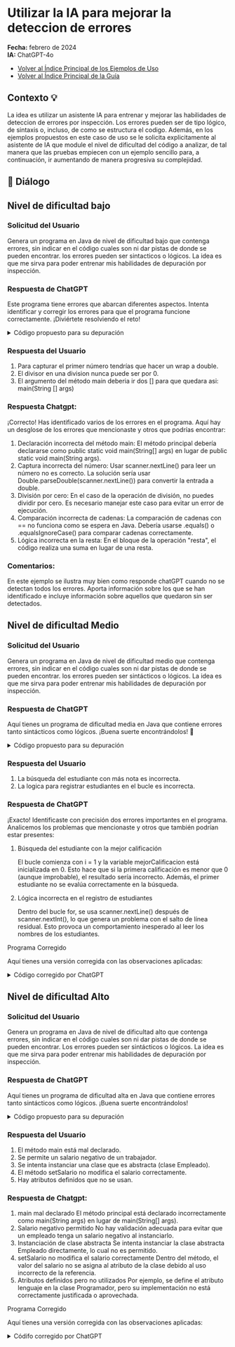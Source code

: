 # Utilizar la IA para mejorar la deteccion de errores
**Fecha:** febrero de 2024 <br>
**IA:** ChatGPT-4o

- [Volver al Índice Principal de los Ejemplos de Uso](/Ejemplos-uso/README.md)
- [Volver al Índice Principal de la Guía](/README.md)

## Contexto 💡
La idea es utilizar un asistente IA para entrenar y mejorar las habilidades de deteccion de errores por inspección. Los errores pueden ser de tipo lógico, de sintaxis o, incluso, de como se estructura el codigo. Además, en los ejemplos propuestos en este caso de uso se le solicita explicitamente al asistente de IA que module el nivel de dificultad del código a analizar, de tal manera que las pruebas empiecen con un ejemplo sencillo para, a continuación, ir aumentando de manera progresiva su complejidad.

## 💬 Diálogo

## Nivel de dificultad bajo
### Solicitud del Usuario
Genera un programa en Java de nivel de dificultad bajo que contenga errores, sin indicar en el código cuales son ni dar pistas de donde se pueden encontrar. los errores pueden ser sintacticos o lógicos. La idea es que me sirva para poder entrenar mis habilidades de depuración por inspección.

### Respuesta de ChatGPT
Este programa tiene errores que abarcan diferentes aspectos. Intenta identificar y corregir los errores para que el programa funcione correctamente. ¡Diviértete resolviendo el reto!

<details>
<summary>Código propuesto para su depuración</summary>
<br>

```Java

import java.util.Scanner;

public class Calculadora {
    public static void main(String args) { 
        Scanner scanner = new Scanner(System.in);

        System.out.println("Bienvenido a la calculadora básica.");
        System.out.println("Por favor, introduce el primer número:");
        double numero1 = scanner.nextLine();

        System.out.println("Introduce el segundo número:");
        double numero2 = scanner.nextInt();

        System.out.println("Elige una operación: suma, resta, multiplica, divide");
        String operacion = scanner.nextLine();

        double resultado;
        if (operacion == "suma") { 
            resultado = numero1 + numero2;
        } else if (operacion.equals("resta")) {
            resultado = numero1 + numero2; 
        } else if (operacion.equals("multiplica")) {
            resultado = numero1 * numero2;
        } else if (operacion.equals("divide")) {
            resultado = numero1 / 0; 
        } else {
            System.out.println("Operación no válida");
            resultado = 0;
        }

        System.out.println("El resultado es: " + resultado);
        scanner.close();
    }
}
```
</details>

### Respuesta del Usuario
<ol>
    <li> Para capturar el primer número tendrías que hacer un wrap a double.</li>
    <Li> El divisor en una division nunca puede ser por 0.</li>
    <li> El argumento del método main deberia ir dos [] para que quedara asi: main(String [] args)</li>
</ol>

### Respuesta Chatgpt:
¡Correcto! Has identificado varios de los errores en el programa. Aquí hay un desglose de los errores que mencionaste y otros que podrías encontrar:
<ol>
    <li>  Declaración incorrecta del método main: El método principal debería declararse como public static void main(String[] args) en lugar de public static void main(String args).</li>

   <li> Captura incorrecta del número: Usar scanner.nextLine() para leer un número no es correcto. La solución sería usar Double.parseDouble(scanner.nextLine()) para convertir la entrada a double.</li>

   <li> División por cero: En el caso de la operación de división, no puedes dividir por cero. Es necesario manejar este caso para evitar un error de ejecución.</li>

   <li>Comparación incorrecta de cadenas: La comparación de cadenas con == no funciona como se espera en Java. Debería usarse .equals() o .equalsIgnoreCase() para comparar cadenas correctamente.</li>

   <li>Lógica incorrecta en la resta: En el bloque de la operación "resta", el código realiza una suma en lugar de una resta.</li>
</ol>

### Comentarios:
En este ejemplo se ilustra muy bien como responde chatGPT cuando no se detectan todos los errores. Aporta información sobre los que se han identificado e incluye información sobre aquellos que quedaron sin ser detectados. 


## Nivel de dificultad Medio

### Solicitud del Usuario
Genera un programa en Java de nivel de dificultad medio que contenga errores, sin indicar en el código cuales son ni dar pistas de donde se pueden encontrar. los errores pueden ser sintácticos o lógicos. La idea es que me sirva para poder entrenar mis habilidades de depuración por inspección.

### Respuesta de ChatGPT
Aquí tienes un programa de dificultad media en Java que contiene errores tanto sintácticos como lógicos. ¡Buena suerte encontrándolos! 🚀

<details>
<summary>Código propuesto para su depuración</summary>
<br>

```Java
import java.util.Scanner;

public class GestorDeEstudiantes {
    public static void main(String[] args) {
        Scanner scanner = new Scanner(System.in);

        System.out.println("Bienvenido al Gestor de Estudiantes");
        System.out.print("¿Cuántos estudiantes deseas registrar? ");
        int cantidadEstudiantes = scanner.nextInt();

        String[] nombres = new String[cantidadEstudiantes];
        double[] calificaciones = new double[cantidadEstudiantes];

        // Registro de estudiantes
        for (int i = 0; i <= cantidadEstudiantes; i++) {
            System.out.print("Introduce el nombre del estudiante " + (i + 1) + ": ");
            nombres[i] = scanner.nextLine();

            System.out.print("Introduce la calificación del estudiante " + (i + 1) + ": ");
            calificaciones[i] = scanner.nextDouble();
        }

        // Cálculo de estadísticas
        double suma = 0;
        for (int i = 0; i < cantidadEstudiantes; i++) {
            suma += calificaciones[i];
        }
        double promedio = suma / cantidadEstudiantes;

        System.out.println("\nEstudiantes registrados:");
        for (int i = 0; i < cantidadEstudiantes; i++) {
            System.out.println("Nombre: " + nombres[i] + ", Calificación: " + calificaciones[i]);
        }

        System.out.println("\nPromedio general: " + promedio);

        // Búsqueda de estudiante con la calificación más alta
        String mejorEstudiante = "";
        double mejorCalificacion = 0;

        for (int i = 1; i < cantidadEstudiantes; i++) { 
            if (calificaciones[i] > mejorCalificacion) {
                mejorCalificacion = calificaciones[i];
                mejorEstudiante = nombres[i];
            }
        }

        System.out.println("El estudiante con la mejor calificación es: " + mejorEstudiante + " con " + mejorCalificacion);

        scanner.close();
    }
}
```
</details>

### Respuesta del Usuario
<ol>
<li> La búsqueda del estudiante con más nota es incorrecta.</li>
<li> La logica para registrar estudiantes en el bucle es incorrecta.</li>
</ol>

### Respuesta de ChatGPT
¡Exacto! Identificaste con precisión dos errores importantes en el programa. Analicemos los problemas que mencionaste y otros que también podrían estar presentes:
<ol>
<li> Búsqueda del estudiante con la mejor calificación

El bucle comienza con i = 1 y la variable mejorCalificacion está inicializada en 0. Esto hace que si la primera calificación es menor que 0 (aunque improbable), el resultado sería incorrecto. Además, el primer estudiante no se evalúa correctamente en la búsqueda.
</li>

<li>Lógica incorrecta en el registro de estudiantes

Dentro del bucle for, se usa scanner.nextLine() después de scanner.nextInt(), lo que genera un problema con el salto de línea residual. Esto provoca un comportamiento inesperado al leer los nombres de los estudiantes.</li>
</ol>

Programa Corregido

Aquí tienes una versión corregida con las observaciones aplicadas:
<details>
<summary>Código corregido por ChatGPT</summary>
<br>

```Java
import java.util.Scanner;

public class GestorDeEstudiantes {
    public static void main(String[] args) {
        Scanner scanner = new Scanner(System.in);

        System.out.println("Bienvenido al Gestor de Estudiantes");
        System.out.print("¿Cuántos estudiantes deseas registrar? ");
        int cantidadEstudiantes = scanner.nextInt();
        scanner.nextLine(); // Consumir el salto de línea residual

        String[] nombres = new String[cantidadEstudiantes];
        double[] calificaciones = new double[cantidadEstudiantes];

        // Registro de estudiantes
        for (int i = 0; i < cantidadEstudiantes; i++) { // Corregido límite del bucle
            System.out.print("Introduce el nombre del estudiante " + (i + 1) + ": ");
            nombres[i] = scanner.nextLine(); // Ahora funciona correctamente

            System.out.print("Introduce la calificación del estudiante " + (i + 1) + ": ");
            calificaciones[i] = scanner.nextDouble();
            scanner.nextLine(); // Consumir salto de línea residual después de nextDouble
        }

        // Cálculo de estadísticas
        double suma = 0;
        for (int i = 0; i < cantidadEstudiantes; i++) {
            suma += calificaciones[i];
        }
        double promedio = suma / cantidadEstudiantes;

        System.out.println("\nEstudiantes registrados:");
        for (int i = 0; i < cantidadEstudiantes; i++) {
            System.out.println("Nombre: " + nombres[i] + ", Calificación: " + calificaciones[i]);
        }

        System.out.println("\nPromedio general: " + promedio);

        // Búsqueda de estudiante con la calificación más alta
        String mejorEstudiante = nombres[0];
        double mejorCalificacion = calificaciones[0];

        for (int i = 1; i < cantidadEstudiantes; i++) { // Corregido índice inicial
            if (calificaciones[i] > mejorCalificacion) {
                mejorCalificacion = calificaciones[i];
                mejorEstudiante = nombres[i];
            }
        }

        System.out.println("El estudiante con la mejor calificación es: " + mejorEstudiante + " con " + mejorCalificacion);

        scanner.close();
    }
}

```
### Comentario:
Es significativo que al aumentar el nivel de complejidad del código, chatGPT aporte, además de las explicaciones, el código corregido.

</details>

## Nivel de dificultad Alto
### Solicitud del Usuario
Genera un programa en Java de nivel de dificultad alto que contenga errores, sin indicar en el código cuales son ni dar pistas de donde se pueden encontrar. Los errores pueden ser sintácticos o lógicos. La idea es que me sirva para poder entrenar mis habilidades de depuración por inspección.

### Respuesta de ChatGPT
Aquí tienes un programa de dificultad alta en Java que contiene errores tanto sintácticos como lógicos. ¡Buena suerte encontrándolos!

<details>
<summary>Código propuesto para su depuración</summary>

```Java
  import java.util.ArrayList;
  import java.util.List;

// Clase genérica para gestionar empleados
class Gestor<T> {
    private List<T> items;

    // Constructor
    public Gestor() {
        items = new ArrayList<>();
    }

    // Agregar elemento a la lista
    public void addEmpleado(T empleado) {
        items.add(empleado);
    }

    // Obtener el empleado por índice
    public T getEmpleado(int index) {
        return items.get(index); 
    }

    // Mostrar todos los empleados
    public void mostrarEmpleados() {
        for (T empleado : items) {
            System.out.println(empleado.toString()); 
        }
    }
}

// Clase base abstracta para empleados
abstract class Empleado {
    private String nombre;
    private double salario;

    public Empleado(String nombre, double salario) {
        this.nombre = nombre;
        this.salario = salario;
    }

    public String getNombre() {
        return nombre;
    }

    public double getSalario() {
        return salario;
    }

    public void setSalario(double salario) {
        if (salario >= 0) {
            salario = salario; 
        }
    }

    @Override
    public String toString() {
        return "Empleado: " + nombre + ", Salario: " + salario;
    }
}

// Clase concreta para un tipo de empleado
class Programador extends Empleado {
    private String lenguaje;

    public Programador(String nombre, double salario, String lenguaje) {
        super(nombre, salario);
        this.lenguaje = lenguaje;
    }

    public String getLenguaje() {
        return lenguaje;
    }

    @Override
    public String toString() {
        return super.toString() + ", Lenguaje: " + lenguaje;
    }
}

// Clase principal
public class Main {
    public static void main(String args) {
        Gestor<Empleado> gestor = new Gestor<>();

        // Crear empleados
        gestor.addEmpleado(new Programador("Alice", 50000, "Java"));
        gestor.addEmpleado(new Empleado("Bob", 40000) {
            @Override
            public void setSalario(double salario) {
                super.setSalario(salario);
            }
        });

        gestor.addEmpleado(new Programador("Charlie", -60000, "Python"));

        // Mostrar empleados
        System.out.println("Lista de empleados:");
        gestor.mostrarEmpleados();

        // Intentar obtener un empleado fuera de rango
        System.out.println("Empleado en la posición 5:");
        System.out.println(gestor.getEmpleado(5)); 
    }
}
```
</details>

### Respuesta del Usuario <br>
<ol>
<li> El método main está mal declarado.</li>
<li> Se permite un salario negativo de un trabajador.</li>
<li> Se intenta instanciar una clase que es abstracta (clase Empleado).</li>
<li> El método setSalario no modifica el salario correctamente.</li>
<li> Hay atributos definidos que no se usan.
</ol>

### Respuesta de Chatgpt:
<ol>
 <li> main mal declarado
El método principal está declarado incorrectamente como main(String args) en lugar de main(String[] args).</li>
<li>
Salario negativo permitido
No hay validación adecuada para evitar que un empleado tenga un salario negativo al instanciarlo.</li>
<li>
Instanciación de clase abstracta
Se intenta instanciar la clase abstracta Empleado directamente, lo cual no es permitido.</li>
<li>
setSalario no modifica el salario correctamente
Dentro del método, el valor del salario no se asigna al atributo de la clase debido al uso incorrecto de la referencia.</li>
<li>
Atributos definidos pero no utilizados
Por ejemplo, se define el atributo lenguaje en la clase Programador, pero su implementación no está correctamente justificada o aprovechada.</li>
</ol>


Programa Corregido

Aquí tienes una versión corregida con las observaciones aplicadas:
<details>
<summary>Códifo corregido por ChatGPT</summary>

```Java
import java.util.ArrayList;
import java.util.List;

// Clase genérica para gestionar empleados
class Gestor<T extends Empleado> { // Restricción en generics para aceptar solo subclases de Empleado
    private List<T> items;

    // Constructor
    public Gestor() {
        items = new ArrayList<>();
    }

    // Agregar elemento a la lista
    public void addEmpleado(T empleado) {
        items.add(empleado);
    }

    // Obtener el empleado por índice
    public T getEmpleado(int index) {
        if (index >= 0 && index < items.size()) {
            return items.get(index);
        } else {
            throw new IndexOutOfBoundsException("Índice fuera de rango");
        }
    }

    // Mostrar todos los empleados
    public void mostrarEmpleados() {
        for (T empleado : items) {
            System.out.println(empleado);
        }
    }
}

// Clase base abstracta para empleados
abstract class Empleado {
    private String nombre;
    private double salario;

    public Empleado(String nombre, double salario) {
        this.nombre = nombre;
        setSalario(salario); // Validación en el setter
    }

    public String getNombre() {
        return nombre;
    }

    public double getSalario() {
        return salario;
    }

    public void setSalario(double salario) {
        if (salario >= 0) {
            this.salario = salario;
        } else {
            throw new IllegalArgumentException("El salario no puede ser negativo");
        }
    }

    @Override
    public String toString() {
        return "Empleado: " + nombre + ", Salario: $" + salario;
    }
}

// Clase concreta para un tipo de empleado
class Programador extends Empleado {
    private String lenguaje;

    public Programador(String nombre, double salario, String lenguaje) {
        super(nombre, salario);
        this.lenguaje = lenguaje;
    }

    public String getLenguaje() {
        return lenguaje;
    }

    @Override
    public String toString() {
        return super.toString() + ", Lenguaje: " + lenguaje;
    }
}

// Clase principal
public class Main {
    public static void main(String[] args) { // Declaración correcta de main
        Gestor<Empleado> gestor = new Gestor<>();

        // Crear empleados
        gestor.addEmpleado(new Programador("Alice", 50000, "Java"));
        gestor.addEmpleado(new Programador("Charlie", 60000, "Python"));

        // Mostrar empleados
        System.out.println("Lista de empleados:");
        gestor.mostrarEmpleados();

        // Intentar obtener un empleado fuera de rango
        try {
            System.out.println("Empleado en la posición 5:");
            System.out.println(gestor.getEmpleado(5)); // Manejado con excepción
        } catch (IndexOutOfBoundsException e) {
            System.out.println("Error: " + e.getMessage());
        }

        // Intentar agregar un empleado con salario negativo
        try {
            gestor.addEmpleado(new Programador("Bob", -40000, "C++")); // Lanzará excepción
        } catch (IllegalArgumentException e) {
            System.out.println("Error al agregar empleado: " + e.getMessage());
        }
    }
}

```
</details>